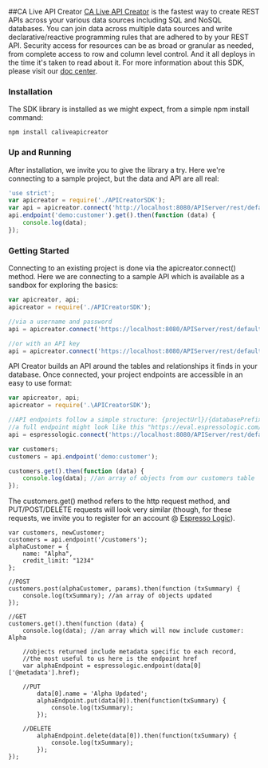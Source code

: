 ##CA Live API Creator
[CA Live API Creator](http://transform.ca.com/CA-Live-API-Creator.html) is the fastest way to create REST APIs across your various data sources including SQL and NoSQL databases. You can join data across multiple data sources and write declarative/reactive programming rules that are adhered to by your REST API. Security access for resources can be as broad or granular as needed, from complete access to row and column level control. And it all deploys in the time it's taken to read about it. For more information about this SDK, please visit our [doc center](https://ca-doc.espressologic.com/docs/live-api/node-sdk).

### Installation
The SDK library is installed as we might expect, from a simple npm install command:

```
npm install caliveapicreator
```

### Up and Running

After installation, we invite you to give the library a try. Here we're connecting to a sample project, but the data and API are all real:

```javascript
'use strict';
var apicreator = require('./APICreatorSDK');
var api = apicreator.connect('http://localhost:8080/APIServer/rest/default/demo/v1', 'demo', 'Password1');
api.endpoint('demo:customer').get().then(function (data) {
	console.log(data);
});
```

### Getting Started

Connecting to an existing project is done via the apicreator.connect() method. Here we are connecting to a sample API which is available as a sandbox for exploring the basics:

```javascript
var apicreator, api;
apicreator = require('./APICreatorSDK');

//via a username and password
api = apicreator.connect('https://localhost:8080/APIServer/rest/default/demo/v1', 'demo', 'Password1');

//or with an API key
api = apicreator.connect('https://localhost:8080/APIServer/rest/default/demo/v1', 'readonly');
```

API Creator builds an API around the tables and relationships it finds in your database. Once connected, your project endpoints are accessible in an easy to use format:

```javascript
var apicreator, api;
apicreator = require('.\APICreatorSDK');

//API endpoints follow a simple structure: {projectUrl}/{databasePrefix}:{tableName}
//a full endpoint might look like this "https://eval.espressologic.com/rest/livedemo/demo/v1/customer"
api = espressologic.connect('https://localhost:8080/APIServer/rest/default/demo/v1', 'demo', 'Password1');

var customers;
customers = api.endpoint('demo:customer');

customers.get().then(function (data) {
	console.log(data); //an array of objects from our customers table
});
```

The customers.get() method refers to the http request method, and PUT/POST/DELETE requests will look very similar (though, for these requests, we invite you to register for an account @ [Espresso Logic](http://www.espressologic.com/)).

```
var customers, newCustomer;
customers = api.endpoint('/customers');
alphaCustomer = {
    name: "Alpha",
    credit_limit: "1234"
};

//POST
customers.post(alphaCustomer, params).then(function (txSummary) {
	console.log(txSummary); //an array of objects updated
});

//GET
customers.get().then(function (data) {
	console.log(data); //an array which will now include customer: Alpha
	
	//objects returned include metadata specific to each record,
	//the most useful to us here is the endpoint href
    var alphaEndpoint = espressologic.endpoint(data[0]['@metadata'].href);
	
	//PUT
    	data[0].name = 'Alpha Updated';
    	alphaEndpoint.put(data[0]).then(function(txSummary) {
    	    console.log(txSummary);
	    });
	    
	//DELETE
    	alphaEndpoint.delete(data[0]).then(function(txSummary) {
    	    console.log(txSummary);
	    });
});
```
